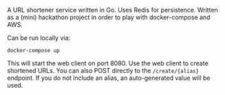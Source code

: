 A URL shortener service written in Go. Uses Redis for persistence. Written as a (mini) hackathon project in order to play with docker-compose and AWS.

Can be run locally via:

```docker-compose up```

This will start the web client on port 8080. Use the web client to create shortened URLs. You can also POST directly to the `/create/{alias}` endpoint. If you do not include an alias, an auto-generated value will be used.